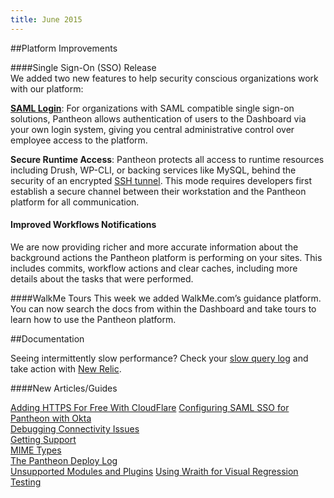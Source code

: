 ```yaml
---
title: June 2015
---
```

##Platform Improvements

####Single Sign-On (SSO) Release  
We added two new features to help security conscious organizations work with our platform:

[**SAML Login**](/docs/sso/): For organizations with SAML compatible single sign-on solutions, Pantheon allows authentication of users to the Dashboard via your own login system, giving you central administrative control over employee access to the platform.

**Secure Runtime Access**: Pantheon protects all access to runtime resources including Drush, WP-CLI, or backing services like MySQL, behind the security of an encrypted [SSH tunnel](/docs/ssh-tunnels/). This mode requires developers first establish a secure channel between their workstation and the Pantheon platform for all communication.

#### Improved Workflows Notifications
We are now providing richer and more accurate information about the background actions the Pantheon platform is performing on your sites.  This includes commits, workflow actions and clear caches, including more details about the tasks that were performed.

####WalkMe Tours
This week we added WalkMe.com’s guidance platform. You can now search the docs from within the Dashboard and take tours to learn how to use the Pantheon platform.


##Documentation

Seeing intermittently slow performance? Check your [slow query log](/docs/mysql-slow-log/) and take action with [New Relic](/docs/debug-mysql-new-relic/).

####New Articles/Guides

[Adding HTTPS For Free With CloudFlare](/docs/guides/cloudflare-enable-https/)
[Configuring SAML SSO for Pantheon with Okta](/docs/sso/)  
[Debugging Connectivity Issues](/docs/debug-connections/)  
[Getting Support](/docs/getting-support/)  
[MIME Types](/docs/mime-types/)  
[The Pantheon Deploy Log](/docs/deploys)  
[Unsupported Modules and Plugins](/docs/unsupported-modules-plugins/)
[Using Wraith for Visual Regression Testing](/docs/guides/visual-diff-with-wraith/)  
